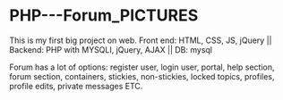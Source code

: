 # PHP---Forum_PICTURES
This is my first big project on web.
Front end: HTML, CSS, JS, jQuery || Backend: PHP with MYSQLI, jQuery, AJAX || DB: mysql

Forum has a lot of options: register user, login user, portal, help section, forum section, containers, stickies, non-stickies, locked topics, profiles, profile edits, private messages ETC.
